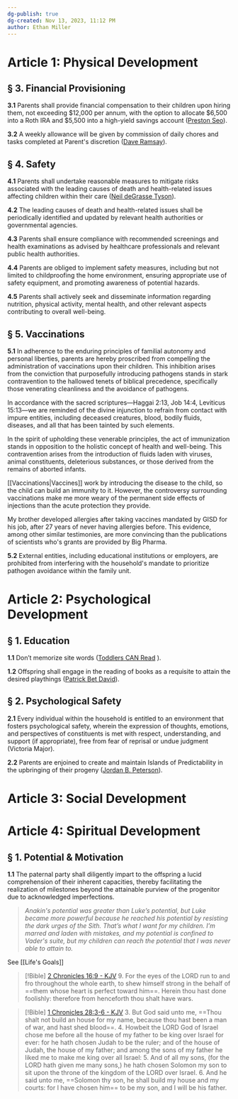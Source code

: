 ```yaml
---
dg-publish: true
dg-created: Nov 13, 2023, 11:12 PM
author: Ethan Miller
---
```


# Article 1: Physical Development

## § 3. Financial Provisioning

**3.1** Parents shall provide financial compensation to their children upon hiring them, not exceeding $12,000 per annum, with the option to allocate $6,500 into a Roth IRA and $5,500 into a high-yield savings account ([Preston Seo](https://twitter.com/thelegacyinvest/status/1681750978020913152)). 

**3.2** A weekly allowance will be given by commission of daily chores and tasks completed at Parent's discretion ([Dave Ramsay](https://www.youtube.com/watch?v=eN73ANzGJvU)).

## § 4. Safety

**4.1** Parents shall undertake reasonable measures to mitigate risks associated with the leading causes of death and health-related issues affecting children within their care ([Neil deGrasse Tyson](https://www.youtube.com/shorts/beq7hcmtMzk)).

**4.2** The leading causes of death and health-related issues shall be periodically identified and updated by relevant health authorities or governmental agencies.

**4.3** Parents shall ensure compliance with recommended screenings and health examinations as advised by healthcare professionals and relevant public health authorities.

**4.4** Parents are obliged to implement safety measures, including but not limited to childproofing the home environment, ensuring appropriate use of safety equipment, and promoting awareness of potential hazards.

**4.5** Parents shall actively seek and disseminate information regarding nutrition, physical activity, mental health, and other relevant aspects contributing to overall well-being.

## § 5. Vaccinations

**5.1** In adherence to the enduring principles of familial autonomy and personal liberties, parents are hereby proscribed from compelling the administration of vaccinations upon their children. This inhibition arises from the conviction that purposefully introducing pathogens stands in stark contravention to the hallowed tenets of biblical precedence, specifically those venerating cleanliness and the avoidance of pathogens.

In accordance with the sacred scriptures—Haggai 2:13, Job 14:4, Leviticus 15:13—we are reminded of the divine injunction to refrain from contact with impure entities, including deceased creatures, blood, bodily fluids, diseases, and all that has been tainted by such elements.

In the spirit of upholding these venerable principles, the act of immunization stands in opposition to the holistic concept of health and well-being. This contravention arises from the introduction of fluids laden with viruses, animal constituents, deleterious substances, or those derived from the remains of aborted infants.

[[Vaccinations|Vaccines]] work by introducing the disease to the child, so the child can build an immunity to it. However, the controversy surrounding vaccinations make me more weary of the permanent side effects of injections than the acute protection they provide.

My brother developed allergies after taking vaccines mandated by GISD for his job, after 27 years of never having allergies before. This evidence, among other similar testimonies, are more convincing than the publications of scientists who's grants are provided by Big Pharma. 

**5.2** External entities, including educational institutions or employers, are prohibited from interfering with the household's mandate to prioritize pathogen avoidance within the family unit.

# Article 2: Psychological Development

## § 1. Education

**1.1** Don’t memorize site words ([Toddlers CAN Read](https://www.facebook.com/reel/258002889915515?fs=e&s=TIeQ9V&mibextid=0NULKw) ).

**1.2** Offspring shall engage in the reading of books as a requisite to attain the desired playthings ([Patrick Bet David](https://www.youtube.com/shorts/qYMGrBm_xfE?si=lDLiK4iMV7I170lB)).

## § 2. Psychological Safety

**2.1** Every individual within the household is entitled to an environment that fosters psychological safety, wherein the expression of thoughts, emotions, and perspectives of constituents is met with respect, understanding, and support (if appropriate), free from fear of reprisal or undue judgment (Victoria Major).

**2.2** Parents are enjoined to create and maintain Islands of Predictability in the upbringing of their progeny ([Jordan B. Peterson](https://www.youtube.com/shorts/AipEwfLJ5CU)).

# Article 3: Social Development

# Article 4: Spiritual Development

## § 1. Potential & Motivation

**1.1** The paternal party shall diligently impart to the offspring a lucid comprehension of their inherent capacities, thereby facilitating the realization of milestones beyond the attainable purview of the progenitor due to acknowledged imperfections.

> *Anakin's potential was greater than Luke’s potential, but Luke became more powerful because he reached his potential by resisting the dark urges of the Sith. That’s what I want for my children. I’m marred and laden with mistakes, and my potential is confined to Vader's suite, but my children can reach the potential that I was never able to attain to.*

See [[Life's Goals]]

> [!Bible] [2 Chronicles 16:9 - KJV](https://bible-api.com/2Chronicles+16:9?translation=kjv)
> 9. For the eyes of the LORD run to and fro throughout the whole earth, to shew himself strong in the behalf of ==them whose heart is perfect toward him==. Herein thou hast done foolishly: therefore from henceforth thou shalt have wars.

> [!Bible] [1 Chronicles 28:3-6 - KJV](https://bible-api.com/1Chronicles+28:3-6?translation=kjv)
> 3. But God said unto me, ==Thou shalt not build an house for my name, because thou hast been a man of war, and hast shed blood==.
> 4. Howbeit the LORD God of Israel chose me before all the house of my father to be king over Israel for ever: for he hath chosen Judah to be the ruler; and of the house of Judah, the house of my father; and among the sons of my father he liked me to make me king over all Israel:
> 5. And of all my sons, (for the LORD hath given me many sons,) he hath chosen Solomon my son to sit upon the throne of the kingdom of the LORD over Israel.
> 6. And he said unto me, ==Solomon thy son, he shall build my house and my courts: for I have chosen him== to be my son, and I will be his father.
